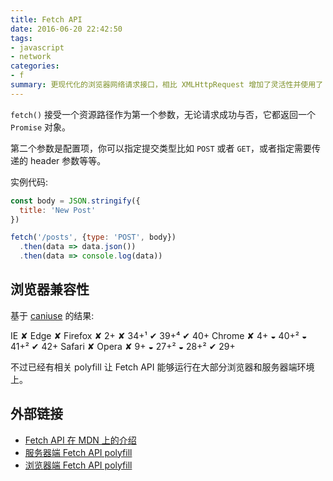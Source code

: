 ```yaml
---
title: Fetch API
date: 2016-06-20 22:42:50
tags:
- javascript
- network
categories:
- f
summary: 更现代化的浏览器网络请求接口，相比 XMLHttpRequest 增加了灵活性并使用了 Promise 技术。
---
```

`fetch()` 接受一个资源路径作为第一个参数，无论请求成功与否，它都返回一个 `Promise` 对象。

第二个参数是配置项，你可以指定提交类型比如 `POST` 或者 `GET`，或者指定需要传递的 header 参数等等。

实例代码:

```js
const body = JSON.stringify({
  title: 'New Post'
})

fetch('/posts', {type: 'POST', body})
  .then(data => data.json())
  .then(data => console.log(data))
```

## 浏览器兼容性

基于 [caniuse](http://caniuse.com/#feat=fetch) 的结果:

IE ✘
Edge ✘
Firefox ✘ 2+ ✘ 34+¹ ✔ 39+⁴ ✔ 40+
Chrome ✘ 4+ ◒ 40+² ◒ 41+² ✔ 42+
Safari ✘
Opera ✘ 9+ ◒ 27+² ◒ 28+² ✔ 29+

不过已经有相关 polyfill 让 Fetch API 能够运行在大部分浏览器和服务器端环境上。

## 外部链接

- [Fetch API 在 MDN 上的介绍](https://developer.mozilla.org/zh-CN/docs/Web/API/Fetch_API)
- [服务器端 Fetch API polyfill](https://github.com/bitinn/node-fetch)
- [浏览器端 Fetch API polyfill](https://github.com/github/fetch)
